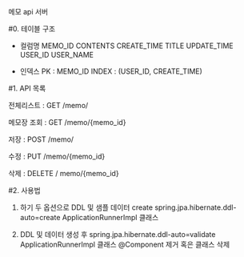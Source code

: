 메모 api 서버

#0. 테이블 구조
- 컬럼명
MEMO_ID
CONTENTS
CREATE_TIME
TITLE
UPDATE_TIME
USER_ID
USER_NAME

- 인덱스
PK : MEMO_ID
INDEX : (USER_ID, CREATE_TIME)

#1. API 목록

전체리스트 : GET /memo/

메모장 조회 : GET /memo/{memo_id}

저장 : POST /memo/

수정 : PUT /memo/{memo_id}

삭제 : DELETE / memo/{memo_id}


#2. 사용법

1. 하기 두 옵션으로 DDL 및 샘플 데이터 create
spring.jpa.hibernate.ddl-auto=create
ApplicationRunnerImpl 클래스

2. DDL 및 데이터 생성 후
spring.jpa.hibernate.ddl-auto=validate
ApplicationRunnerImpl 클래스 @Component 제거 혹은 클래스 삭제

